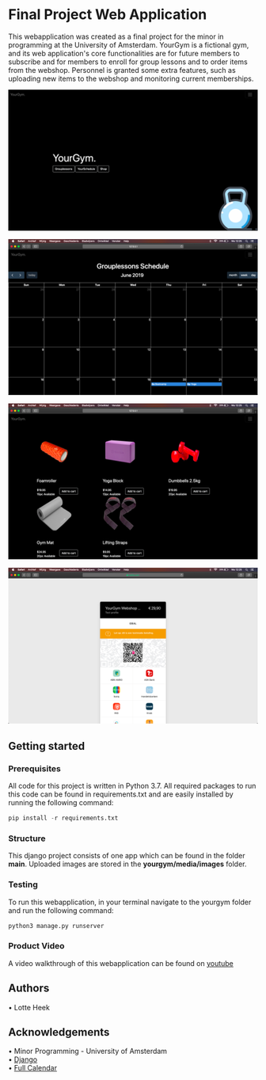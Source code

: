 # Final Project Web Application

This webapplication was created as a final project for the minor in programming at the University of Amsterdam. YourGym is a fictional gym, and its web application's core functionalities are for future members to subscribe and for members to enroll for group lessons and to order items from the webshop. Personnel is granted some extra features, such as uploading new items to the webshop and monitoring current memberships.

![alt text][index]

[index]: https://github.com/LotteSuz/programmeerproject/blob/master/images/readme_index.png "Index page"

![alt text][calendar]

[calendar]: https://github.com/LotteSuz/programmeerproject/blob/master/images/readme_group.png "Index page"

![alt text][shop]

[shop]: https://github.com/LotteSuz/programmeerproject/blob/master/images/readme_shop.png "Index page"

![alt text][mollie]

[mollie]: https://github.com/LotteSuz/programmeerproject/blob/master/images/readme_mollie.png "Index page"


## Getting started
### Prerequisites
All code for this project is written in Python 3.7. All required packages to run this code can be found in requirements.txt and are easily installed by running the following command:

```python
pip install -r requirements.txt
```

### Structure
This django project consists of one app which can be found in the folder __main__. Uploaded images are stored in the __yourgym/media/images__ folder.

### Testing
To run this webapplication, in your terminal navigate to the yourgym folder and run the following command:

```python
python3 manage.py runserver
```
### Product Video
A video walkthrough of this webapplication can be found on [youtube](https://www.youtube.com/watch?v=1YuQnHcg4eo&feature=youtu.be)

## Authors
• Lotte Heek

## Acknowledgements
• Minor Programming - University of Amsterdam \
• [Django](https://www.djangoproject.com) \
• [Full Calendar](https://github.com/fullcalendar/fullcalendar)
